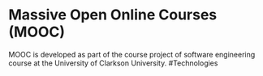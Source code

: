 # Massive Open Online Courses (MOOC)
MOOC is developed as part of the course project of software engineering course at the University of Clarkson University.
#Technologies

